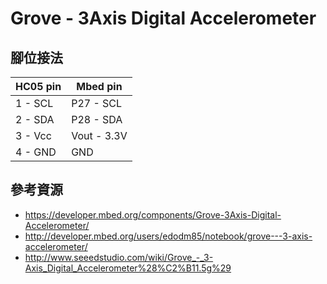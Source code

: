 # Grove - 3Axis Digital Accelerometer

## 腳位接法
| HC05 pin | Mbed pin   |
| -------- | ---------- |
| 1 - SCL  | P27 - SCL  |
| 2 - SDA  | P28 - SDA  |
| 3 - Vcc  | Vout - 3.3V|
| 4 - GND  | GND        |


## 參考資源
* https://developer.mbed.org/components/Grove-3Axis-Digital-Accelerometer/
* http://developer.mbed.org/users/edodm85/notebook/grove---3-axis-accelerometer/
* http://www.seeedstudio.com/wiki/Grove_-_3-Axis_Digital_Accelerometer%28%C2%B11.5g%29